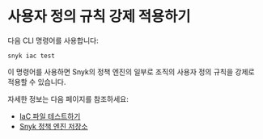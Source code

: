 # 사용자 정의 규칙 강제 적용하기

다음 CLI 명령어를 사용합니다:

```
snyk iac test
```

이 명령어를 사용하면 Snyk의 정책 엔진의 일부로 조직의 사용자 정의 규칙을 강제로 적용할 수 있습니다.

자세한 정보는 다음 페이지를 참조하세요:

* [IaC 파일 테스트하기](../../../../snyk-cli/scan-and-maintain-projects-using-the-cli/snyk-cli-for-iac/test-your-iac-files/)
* [Snyk 정책 엔진 저장소](https://github.com/snyk/policy-engine)